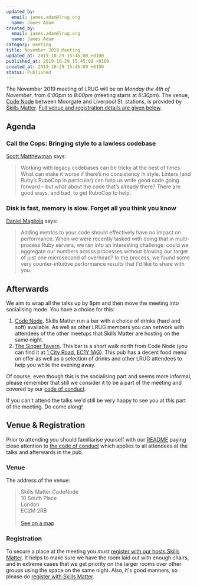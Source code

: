 ```yaml
---
updated_by:
  email: james.adam@lrug.org
  name: James Adam
created_by:
  email: james.adam@lrug.org
  name: James Adam
category: meeting
title: November 2019 Meeting
updated_at: 2019-10-29 15:45:00 +0100
published_at: 2019-10-29 15:45:00 +0100
created_at: 2019-10-29 15:45:00 +0100
status: Published
---
```


The November 2019 meeting of LRUG will be on *Monday the 4th of November*,
from _6:00pm_ to _8:00pm_ (meeting starts at _6:30pm_).  The venue, [Code
Node][skills-matter-venue] between Moorgate and Liverpool St. stations, is
provided by [Skills Matter](http://www.skillsmatter.com).  [Full venue and
registration details are given below](#nov19registration).

Agenda
------

### Call the Cops: Bringing style to a lawless codebase

[Scott Matthewman](https://twitter.com/scottm) says:

> Working with legacy codebases can be tricky at the best of times. What can
> make it worse if there’s no consistency in style. Linters (and Ruby’s RuboCop
> in particular) can help us write good code going forward – but what about the
> code that’s already there? There are good ways, and bad, to get RuboCop to
> help.

### Disk is fast, memory is slow. Forget all you think you know

[Daniel Magliola](https://twitter.com/dmagliola) says:

> Adding metrics to your code should effectively have no impact on performance.
> When we were recently tasked with doing that in multi-process Ruby servers, we
> ran into an interesting challenge: could we aggregate our numbers across
> processes without blowing our target of just one microsecond of overhead? In
> the process, we found some very counter-intuitive performance results that I'd
> like to share with you.

Afterwards
----------

We aim to wrap all the talks up by 8pm and then move the meeting into
socialising mode.  You have a choice for this:

1. [Code Node][skills-matter-venue].  Skills Matter run a bar with a
   choice of drinks (hard and soft) available.  As well as other LRUG members
   you can network with attendees of the other meetups that Skills Matter are
   hosting on the same night.
2. [The Singer Tavern](http://singertavern.com/).  This bar is a short walk
   north from Code Node (you can find it at [1 City Road, EC1Y
   1AG](https://goo.gl/maps/w9kPu)).  This pub has a decent food menu on offer
   as well as a selection of drinks and other LRUG attendees to help you
   while the evening away.

Of course, even though this is the socialising part and seems more
informal, please remember that still we consider it to be a part of the
meeting and covered by our [code of conduct](http://readme.lrug.org/#code-of-conduct).

If you can't attend the talks we'd still be very happy to see you at this part
of the meeting.  Do come along!

Venue & Registration <a name="nov19registration">&nbsp;</a>
-----------------------------------------------------------

Prior to attending you should familiarise yourself with our
[README](http://readme.lrug.org/) paying close attention to [the code of
conduct](http://readme.lrug.org/#code-of-conduct) which applies to
all attendees at the talks and afterwards in the pub.

### Venue

The address of the venue:

> Skills Matter CodeNode<br/>10 South Place<br/>London<br/>EC2M 2RB<br/><br/>[See on a map](https://goo.gl/maps/ONJT4)

### Registration

To secure a place at the meeting you *must* [register with our hosts
Skills Matter][skills-matter-event].  It helps to
make sure we have the room laid out with enough chairs, and in extreme cases
that we get priority on the larger rooms over other groups using the space on
the same night.  Also, it's good manners, so please do [register with Skills
Matter][skills-matter-event].

[skills-matter-venue]: https://skillsmatter.com/locations/264-skills-matter-codenode
[skills-matter-event]: https://skillsmatter.com/meetups/13030-lrug-november-2019
